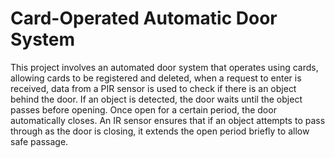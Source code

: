 # Card-Operated Automatic Door System

This project involves an automated door system that operates using cards, allowing cards to be registered and deleted, when a request to enter is received, data from a PIR sensor is used to check if there is an object behind the door. If an object is detected, the door waits until the object passes before opening. Once open for a certain period, the door automatically closes. An IR sensor ensures that if an object attempts to pass through as the door is closing, it extends the open period briefly to allow safe passage.
